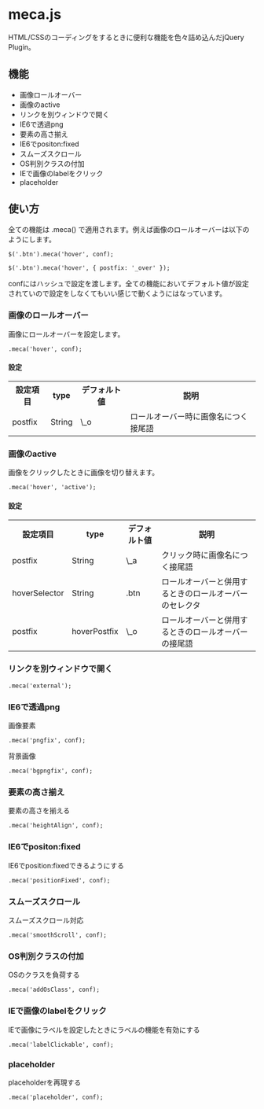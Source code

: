 # meca.js

HTML/CSSのコーディングをするときに便利な機能を色々詰め込んだjQuery Plugin。

## 機能

* 画像ロールオーバー
* 画像のactive
* リンクを別ウィンドウで開く
* IE6で透過png
* 要素の高さ揃え
* IE6でpositon:fixed
* スムーズスクロール
* OS判別クラスの付加
* IEで画像のlabelをクリック
* placeholder

## 使い方

全ての機能は .meca() で適用されます。例えば画像のロールオーバーは以下のようにします。

    $('.btn').meca('hover', conf);

    $('.btn').meca('hover', { postfix: '_over' });

confにはハッシュで設定を渡します。全ての機能においてデフォルト値が設定されていので設定をしなくてもいい感じで動くようにはなっています。

### 画像のロールオーバー

画像にロールオーバーを設定します。

    .meca('hover', conf);

#### 設定

<table>
    <tr>
        <th>設定項目</th>
        <th>type</th>
        <th>デフォルト値</th>
        <th>説明</th>
    </tr>
    <tr>
        <td>postfix</td>
        <td>String</td>
        <td>\_o</td>
        <td>ロールオーバー時に画像名につく接尾語</td>
    </tr>
</table>

### 画像のactive

画像をクリックしたときに画像を切り替えます。

    .meca('hover', 'active');

#### 設定

<table>
    <tr>
        <th>設定項目</th>
        <th>type</th>
        <th>デフォルト値</th>
        <th>説明</th>
    </tr>
    <tr>
        <td>postfix</td>
        <td>String</td>
        <td>\_a</td>
        <td>クリック時に画像名につく接尾語</td>
    </tr>
    <tr>
        <td>hoverSelector</td>
        <td>String</td>
        <td>.btn</td>
        <td>ロールオーバーと併用するときのロールオーバーのセレクタ</td>
    </tr>
    <tr>
        <td>postfix</td>
        <td>hoverPostfix</td>
        <td>\_o</td>
        <td>ロールオーバーと併用するときのロールオーバーの接尾語</td>
    </tr>
</table>

### リンクを別ウィンドウで開く

    .meca('external');

### IE6で透過png

画像要素

    .meca('pngfix', conf);

背景画像

    .meca('bgpngfix', conf);

### 要素の高さ揃え

要素の高さを揃える

    .meca('heightAlign', conf);

### IE6でpositon:fixed

IE6でposition:fixedできるようにする

    .meca('positionFixed', conf);

### スムーズスクロール

スムーズスクロール対応

    .meca('smoothScroll', conf);

### OS判別クラスの付加

OSのクラスを負荷する

    .meca('addOsClass', conf);

### IEで画像のlabelをクリック

IEで画像にラベルを設定したときにラベルの機能を有効にする

    .meca('labelClickable', conf);

### placeholder

placeholderを再現する

    .meca('placeholder', conf);
